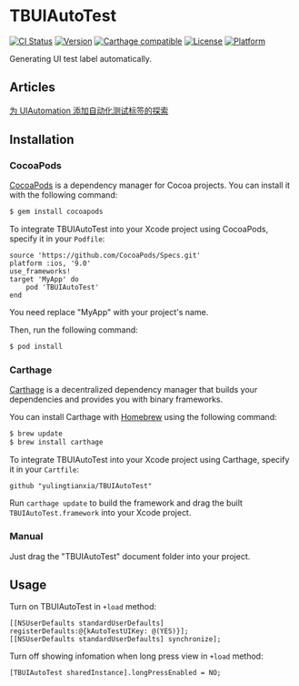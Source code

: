# TBUIAutoTest

[![CI Status](http://img.shields.io/travis/yulingtianxia/TBUIAutoTest.svg?style=flat)](https://travis-ci.org/yulingtianxia/TBUIAutoTest)
[![Version](https://img.shields.io/cocoapods/v/TBUIAutoTest.svg?style=flat)](http://cocoapods.org/pods/TBUIAutoTest)
[![Carthage compatible](https://img.shields.io/badge/Carthage-compatible-4BC51D.svg?style=flat)](https://github.com/Carthage/Carthage)
[![License](https://img.shields.io/cocoapods/l/TBUIAutoTest.svg?style=flat)](http://cocoapods.org/pods/TBUIAutoTest)
[![Platform](https://img.shields.io/cocoapods/p/TBUIAutoTest.svg?style=flat)](http://cocoapods.org/pods/TBUIAutoTest)

Generating UI test label automatically.

## Articles

[为 UIAutomation 添加自动化测试标签的探索](http://yulingtianxia.com/blog/2016/03/28/Add-UITest-Label-for-UIAutomation/)

## Installation
### CocoaPods

[CocoaPods](http://cocoapods.org) is a dependency manager for Cocoa projects. You can install it with the following command:

```bash
$ gem install cocoapods
```

To integrate TBUIAutoTest into your Xcode project using CocoaPods, specify it in your `Podfile`:


```
source 'https://github.com/CocoaPods/Specs.git'
platform :ios, '9.0'
use_frameworks!
target 'MyApp' do
	pod 'TBUIAutoTest'
end
```

You need replace "MyApp" with your project's name.

Then, run the following command:

```bash
$ pod install
```

### Carthage

[Carthage](https://github.com/Carthage/Carthage) is a decentralized dependency manager that builds your dependencies and provides you with binary frameworks.

You can install Carthage with [Homebrew](http://brew.sh/) using the following command:

```bash
$ brew update
$ brew install carthage
```

To integrate TBUIAutoTest into your Xcode project using Carthage, specify it in your `Cartfile`:

```ogdl
github "yulingtianxia/TBUIAutoTest"
```

Run `carthage update` to build the framework and drag the built `TBUIAutoTest.framework` into your Xcode project.

### Manual

Just drag the "TBUIAutoTest" document folder into your project.

## Usage

Turn on TBUIAutoTest in `+load` method:

```
[[NSUserDefaults standardUserDefaults] registerDefaults:@{kAutoTestUIKey: @(YES)}];
[[NSUserDefaults standardUserDefaults] synchronize];
```

Turn off showing infomation when long press view in `+load` method:

```
[TBUIAutoTest sharedInstance].longPressEnabled = NO;
```